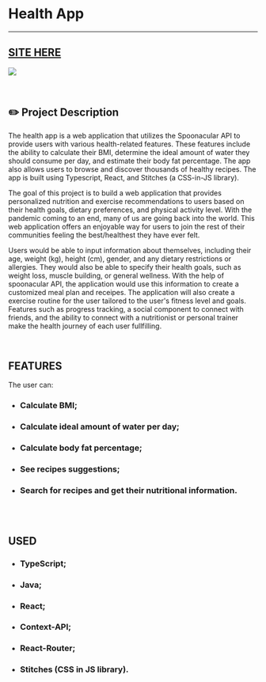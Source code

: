 # Health App
---

## [SITE HERE](https://isabdch.github.io/health-app/#/)

![](https://github.com/MsDerp/CalCommit-Hackathon/blob/4a89014a3e3bd44fef19d3ab0c651379e281980f/Hackathon-main/Screen%20Recording%202023-01-08%20at%209.05.47%20AM%20(3).gif)

<br />

## ✏️ Project Description

The health app is a web application that utilizes the Spoonacular API to provide users with various health-related features. These features include the ability to calculate their BMI, determine the ideal amount of water they should consume per day, and estimate their body fat percentage. The app also allows users to browse and discover thousands of healthy recipes. The app is built using Typescript, React, and Stitches (a CSS-in-JS library).


The goal of this project is to build a web application that provides personalized nutrition and exercise recommendations to users based on their health goals, dietary preferences, and physical activity level. With the pandemic coming to an end, many of us are going back into the world. This web application offers an enjoyable way for users to join the rest of their communities feeling the best/healthest they have ever felt.

Users would be able to input information about themselves, including their age, weight (kg), height (cm), gender, and any dietary restrictions or allergies. They would also be able to specify their health goals, such as weight loss, muscle building, or general wellness. With the help of spoonacular API, the application would use this information to create a customized meal plan and receipes. The application will also create a exercise routine for the user tailored to the user's fitness level and goals. Features such as progress tracking, a social component to connect with friends, and the ability to connect with a nutritionist or personal trainer make the health journey of each user fullfilling. 



<br />

## FEATURES

The user can:

- ### Calculate BMI;
- ### Calculate ideal amount of water per day;
- ### Calculate body fat percentage;
- ### See recipes suggestions;
- ### Search for recipes and get their nutritional information.

<br />

<br />

## USED

- ### TypeScript;

- ### Java;

- ### React;

- ### Context-API;

- ### React-Router;

- ### Stitches (CSS in JS library).


